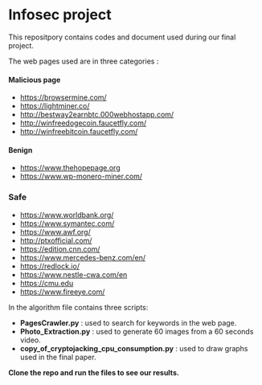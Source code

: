 # Infosec project

This repositpory contains codes and document used during our final project.


The web pages used are in three categories :

#### Malicious page

* https://browsermine.com/
* https://lightminer.co/
* http://bestway2earnbtc.000webhostapp.com/
* http://winfreedogecoin.faucetfly.com/
* http://winfreebitcoin.faucetfly.com/


#### Benign

* https://www.thehopepage.org
* https://www.wp-monero-miner.com/


### Safe

* https://www.worldbank.org/
* https://www.symantec.com/
* https://www.awf.org/
* http://ptxofficial.com/
* https://edition.cnn.com/
* https://www.mercedes-benz.com/en/
* https://redlock.io/
* https://www.nestle-cwa.com/en
* https://cmu.edu
* https://www.fireeye.com/


In the algorithm file contains three scripts:

* **PagesCrawler.py** :  used to search for keywords in the web page.
* **Photo_Extraction.py** : used to generate 60 images from a 60 seconds video.
* **copy_of_cryptojacking_cpu_consumption.py** : used to draw graphs used in the final paper.




**Clone the repo and run the files to see our results.**



